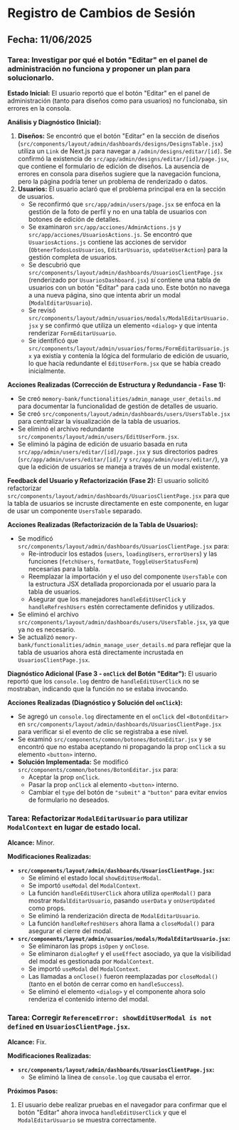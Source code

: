 # Registro de Cambios de Sesión

## Fecha: 11/06/2025

### Tarea: Investigar por qué el botón "Editar" en el panel de administración no funciona y proponer un plan para solucionarlo.

**Estado Inicial:**
El usuario reportó que el botón "Editar" en el panel de administración (tanto para diseños como para usuarios) no funcionaba, sin errores en la consola.

**Análisis y Diagnóstico (Inicial):**
1.  **Diseños:** Se encontró que el botón "Editar" en la sección de diseños (`src/components/layout/admin/dashboards/designs/DesignsTable.jsx`) utiliza un `Link` de Next.js para navegar a `/admin/designs/editar/[id]`. Se confirmó la existencia de `src/app/admin/designs/editar/[id]/page.jsx`, que contiene el formulario de edición de diseños. La ausencia de errores en consola para diseños sugiere que la navegación funciona, pero la página podría tener un problema de renderizado o datos.
2.  **Usuarios:** El usuario aclaró que el problema principal era en la sección de usuarios.
    *   Se reconfirmó que `src/app/admin/users/page.jsx` se enfoca en la gestión de la foto de perfil y no en una tabla de usuarios con botones de edición de detalles.
    *   Se examinaron `src/app/acciones/AdminActions.js` y `src/app/acciones/UsuariosActions.js`. Se encontró que `UsuariosActions.js` contiene las acciones de servidor (`ObtenerTodosLosUsuarios`, `EditarUsuario`, `updateUserAction`) para la gestión completa de usuarios.
    *   Se descubrió que `src/components/layout/admin/dashboards/UsuariosClientPage.jsx` (renderizado por `UsuariosDashboard.jsx`) *sí* contiene una tabla de usuarios con un botón "Editar" para cada uno. Este botón no navega a una nueva página, sino que intenta abrir un modal (`ModalEditarUsuario`).
    *   Se revisó `src/components/layout/admin/usuarios/modals/ModalEditarUsuario.jsx` y se confirmó que utiliza un elemento `<dialog>` y que intenta renderizar `FormEditarUsuario`.
    *   Se identificó que `src/components/layout/admin/usuarios/forms/FormEditarUsuario.jsx` ya existía y contenía la lógica del formulario de edición de usuario, lo que hacía redundante el `EditUserForm.jsx` que se había creado inicialmente.

**Acciones Realizadas (Corrección de Estructura y Redundancia - Fase 1):**
*   Se creó `memory-bank/functionalities/admin_manage_user_details.md` para documentar la funcionalidad de gestión de detalles de usuario.
*   Se creó `src/components/layout/admin/dashboards/users/UsersTable.jsx` para centralizar la visualización de la tabla de usuarios.
*   Se eliminó el archivo redundante `src/components/layout/admin/users/EditUserForm.jsx`.
*   Se eliminó la página de edición de usuario basada en ruta `src/app/admin/users/editar/[id]/page.jsx` y sus directorios padres (`src/app/admin/users/editar/[id]/` y `src/app/admin/users/editar/`), ya que la edición de usuarios se maneja a través de un modal existente.

**Feedback del Usuario y Refactorización (Fase 2):**
El usuario solicitó refactorizar `src/components/layout/admin/dashboards/UsuariosClientPage.jsx` para que la tabla de usuarios se incruste directamente en este componente, en lugar de usar un componente `UsersTable` separado.

**Acciones Realizadas (Refactorización de la Tabla de Usuarios):**
*   Se modificó `src/components/layout/admin/dashboards/UsuariosClientPage.jsx` para:
    *   Re-introducir los estados (`users`, `loadingUsers`, `errorUsers`) y las funciones (`fetchUsers`, `formatDate`, `ToggleUserStatusForm`) necesarias para la tabla.
    *   Reemplazar la importación y el uso del componente `UsersTable` con la estructura JSX detallada proporcionada por el usuario para la tabla de usuarios.
    *   Asegurar que los manejadores `handleEditUserClick` y `handleRefreshUsers` estén correctamente definidos y utilizados.
*   Se eliminó el archivo `src/components/layout/admin/dashboards/users/UsersTable.jsx`, ya que ya no es necesario.
*   Se actualizó `memory-bank/functionalities/admin_manage_user_details.md` para reflejar que la tabla de usuarios ahora está directamente incrustada en `UsuariosClientPage.jsx`.

**Diagnóstico Adicional (Fase 3 - `onClick` del Botón "Editar"):**
El usuario reportó que los `console.log` dentro de `handleEditUserClick` no se mostraban, indicando que la función no se estaba invocando.

**Acciones Realizadas (Diagnóstico y Solución del `onClick`):**
*   Se agregó un `console.log` directamente en el `onClick` del `<BotonEditar>` en `src/components/layout/admin/dashboards/UsuariosClientPage.jsx` para verificar si el evento de clic se registraba a ese nivel.
*   Se examinó `src/components/common/botones/BotonEditar.jsx` y se encontró que no estaba aceptando ni propagando la prop `onClick` a su elemento `<button>` interno.
*   **Solución Implementada:** Se modificó `src/components/common/botones/BotonEditar.jsx` para:
    *   Aceptar la prop `onClick`.
    *   Pasar la prop `onClick` al elemento `<button>` interno.
    *   Cambiar el `type` del botón de `"submit"` a `"button"` para evitar envíos de formulario no deseados.

### Tarea: Refactorizar `ModalEditarUsuario` para utilizar `ModalContext` en lugar de estado local.

**Alcance:** Minor.

**Modificaciones Realizadas:**
*   **`src/components/layout/admin/dashboards/UsuariosClientPage.jsx`:**
    *   Se eliminó el estado local `showEditUserModal`.
    *   Se importó `useModal` del `ModalContext`.
    *   La función `handleEditUserClick` ahora utiliza `openModal()` para mostrar `ModalEditarUsuario`, pasando `userData` y `onUserUpdated` como props.
    *   Se eliminó la renderización directa de `ModalEditarUsuario`.
    *   La función `handleRefreshUsers` ahora llama a `closeModal()` para asegurar el cierre del modal.
*   **`src/components/layout/admin/usuarios/modals/ModalEditarUsuario.jsx`:**
    *   Se eliminaron las props `isOpen` y `onClose`.
    *   Se eliminaron `dialogRef` y el `useEffect` asociado, ya que la visibilidad del modal es gestionada por `ModalContext`.
    *   Se importó `useModal` del `ModalContext`.
    *   Las llamadas a `onClose()` fueron reemplazadas por `closeModal()` (tanto en el botón de cerrar como en `handleSuccess`).
    *   Se eliminó el elemento `<dialog>` y el componente ahora solo renderiza el contenido interno del modal.

### Tarea: Corregir `ReferenceError: showEditUserModal is not defined` en `UsuariosClientPage.jsx`.

**Alcance:** Fix.

**Modificaciones Realizadas:**
*   **`src/components/layout/admin/dashboards/UsuariosClientPage.jsx`:**
    *   Se eliminó la línea de `console.log` que causaba el error.

**Próximos Pasos:**
1.  El usuario debe realizar pruebas en el navegador para confirmar que el botón "Editar" ahora invoca `handleEditUserClick` y que el `ModalEditarUsuario` se muestra correctamente.
